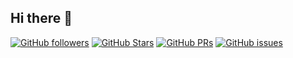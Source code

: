 ## Hi there 👋

[![GitHub followers](https://img.shields.io/github/followers/NeverMorewd?style=social)](https://github.com/NeverMorewd)
[![GitHub Stars](https://img.shields.io/github/stars/NeverMorewd?style=social)](https://github.com/NeverMorewd)
[![GitHub PRs](https://img.shields.io/github/issues-pr/NeverMorewd/NeverMorewd)](https://github.com/NeverMorewd)
[![GitHub issues](https://img.shields.io/github/issues/NeverMorewd/NeverMorewd)](https://github.com/NeverMorewd)

<!--
**NeverMorewd/NeverMorewd** is a ✨ _special_ ✨ repository because its `README.md` (this file) appears on your GitHub profile.

Here are some ideas to get you started:

- 🔭 I’m currently working on ...
- 🌱 I’m currently learning ...
- 👯 I’m looking to collaborate on ...
- 🤔 I’m looking for help with ...
- 💬 Ask me about ...
- 📫 How to reach me: ...
- 😄 Pronouns: ...
- ⚡ Fun fact: ...
-->
